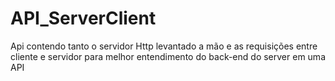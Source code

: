 # API_ServerClient
Api contendo tanto o servidor Http levantado a mão e as requisições entre cliente e servidor para melhor entendimento do back-end do server em uma API
